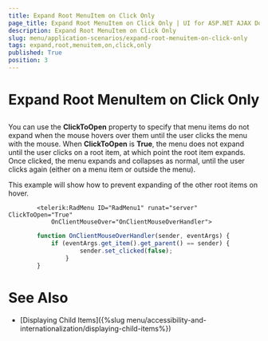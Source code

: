 ```yaml
---
title: Expand Root MenuItem on Click Only
page_title: Expand Root MenuItem on Click Only | UI for ASP.NET AJAX Documentation
description: Expand Root MenuItem on Click Only
slug: menu/application-scenarios/expand-root-menuitem-on-click-only
tags: expand,root,menuitem,on,click,only
published: True
position: 3
---
```


# Expand Root MenuItem on Click Only





## 

You can use the __ClickToOpen__ property to specify that menu items do not expand when the mouse hovers over them until the user clicks the menu with the mouse. When __ClickToOpen__ is __True__, the menu does not expand until the user clicks on a root item, at which point the root item expands. Once clicked, the menu expands and collapses as normal, until the user clicks again (either on a menu item or outside the menu).

This example will show how to prevent expanding of the other root items on hover.

````ASPNET
	    <telerik:RadMenu ID="RadMenu1" runat="server" ClickToOpen="True" 
	        OnClientMouseOver="OnClientMouseOverHandler">
````



````JavaScript
	    function OnClientMouseOverHandler(sender, eventArgs) {
	        if (eventArgs.get_item().get_parent() == sender) {
	                sender.set_clicked(false);
	            }
	    }		
````



# See Also

 * [Displaying Child Items]({%slug menu/accessibility-and-internationalization/displaying-child-items%})
